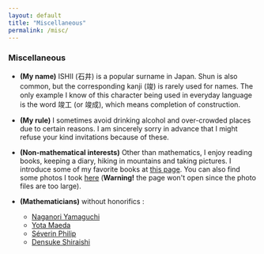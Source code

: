 ```yaml
---
layout: default
title: "Miscellaneous"
permalink: /misc/
---
```


### Miscellaneous

- **(My name)** ISHII (石井) is a popular surname in Japan. Shun is also common, but the corresponding kanji (竣) is rarely used for names. The only example I know of this character being used in everyday language is the word 竣工 (or 竣成), which means completion of construction.

- **(My rule)** I sometimes avoid drinking alcohol and over-crowded places due to certain reasons. I am sincerely sorry in advance that I might refuse your kind invitations because of these.

- **(Non-mathematical interests)** Other than mathematics, I enjoy reading books, keeping a diary, hiking in mountains and taking pictures. I introduce some of my favorite books at [this page](/books). You can also find some photos I took [here](/photos) (**Warning!** the page won't open since the photo files are too large).

- **(Mathematicians)** without honorifics :
  - [Naganori Yamaguchi](https://n-yamaguchi-0729.github.io/homepage-jp)
  - [Yota Maeda](https://yota-maeda.vercel.app)
  - [Séverin Philip](https://staff.math.su.se/severin.philip/)
  - [Densuke Shiraishi](https://den-shiraishi.github.io/index.html)
